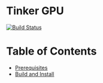 Tinker GPU
==========
[//]: # (Badges)
[![Build Status](https://travis-ci.com/zhi-wang/tinker.gpu.svg?branch=master)](https://travis-ci.com/zhi-wang/tinker.gpu)

# Table of Contents
* [Prerequisites](doc/prerequisites.md)
* [Build and Install](doc/build.md)
